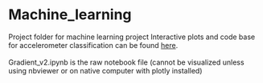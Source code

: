 # Machine_learning
Project folder for machine learning project
Interactive plots and code base for accelerometer classification can be found [here](http://nbviewer.jupyter.org/github/betteridiot/Machine_learning/blob/c4d1c79c421fa54feb984fe9fa3ad48f9a7a2811/Gradient%20v2.ipynb).<br><br>
Gradient_v2.ipynb is the raw notebook file (cannot be visualized unless using nbviewer or on native computer with plotly installed)
